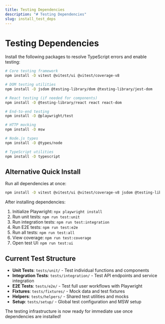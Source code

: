 ```yaml
---
title: Testing Dependencies
description: "# Testing Dependencies"
slug: install_test_deps
---
```


# Testing Dependencies

Install the following packages to resolve TypeScript errors and enable testing:

```bash
# Core testing framework
npm install -D vitest @vitest/ui @vitest/coverage-v8

# DOM testing utilities
npm install -D jsdom @testing-library/dom @testing-library/jest-dom

# React testing (if needed for components)
npm install -D @testing-library/react react react-dom

# End-to-end testing
npm install -D @playwright/test

# HTTP mocking
npm install -D msw

# Node.js types
npm install -D @types/node

# TypeScript utilities
npm install -D typescript
```

## Alternative Quick Install

Run all dependencies at once:

```bash
npm install -D vitest @vitest/ui @vitest/coverage-v8 jsdom @testing-library/dom @testing-library/jest-dom @testing-library/react react react-dom @playwright/test msw @types/node typescript
```

After installing dependencies:

1. Initialize Playwright: `npx playwright install`
2. Run unit tests: `npm run test:unit`
3. Run integration tests: `npm run test:integration`
4. Run E2E tests: `npm run test:e2e`
5. Run all tests: `npm run test:all`
6. View coverage: `npm run test:coverage`
7. Open test UI: `npm run test:ui`

## Current Test Structure

- **Unit Tests**: `tests/unit/` - Test individual functions and components
- **Integration Tests**: `tests/integration/` - Test API endpoints and service integration
- **E2E Tests**: `tests/e2e/` - Test full user workflows with Playwright
- **Fixtures**: `tests/fixtures/` - Mock data and test fixtures
- **Helpers**: `tests/helpers/` - Shared test utilities and mocks
- **Setup**: `tests/setup/` - Global test configuration and MSW setup

The testing infrastructure is now ready for immediate use once dependencies are installed!
